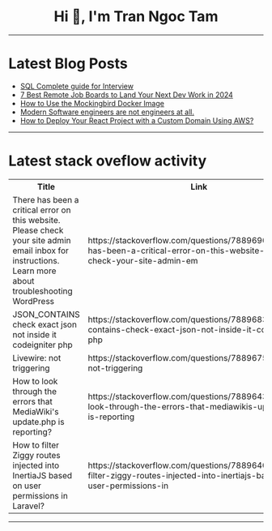 <h1 align="center">Hi 👋, I'm Tran Ngoc Tam</h1>

---

# Latest Blog Posts 
<!-- BLOG-POST-LIST:START -->
- [SQL Complete guide for Interview](https://dev.to/madgan95/sql-complete-guide-for-interview-1jdm)
- [7 Best Remote Job Boards to Land Your Next Dev Work in 2024](https://dev.to/bigsondev/7-best-remote-job-boards-to-land-your-next-dev-work-in-2024-53l0)
- [How to Use the Mockingbird Docker Image](https://dev.to/ozkeisar/how-to-use-the-mockingbird-docker-image-29mf)
- [Modern Software engineers are not engineers at all.](https://dev.to/estebanmarin/modern-software-engineers-are-not-engineers-at-all-5db0)
- [How to Deploy Your React Project with a Custom Domain Using AWS?](https://dev.to/shanu001x/how-to-deploy-your-react-project-with-a-custom-domain-using-aws-1030)
<!-- BLOG-POST-LIST:END -->

---

# Latest stack oveflow activity
<table>
  <tr><th>Title</th><th>Link</th></tr>
  <!-- STACKOVERFLOW:START --><tr><td>There has been a critical error on this website. Please check your site admin email inbox for instructions. Learn more about troubleshooting WordPress</td><td>https://stackoverflow.com/questions/78896900/there-has-been-a-critical-error-on-this-website-please-check-your-site-admin-em</td></tr><tr><td>JSON_CONTAINS check exact json not inside it codeigniter php</td><td>https://stackoverflow.com/questions/78896835/json-contains-check-exact-json-not-inside-it-codeigniter-php</td></tr><tr><td>Livewire: not triggering</td><td>https://stackoverflow.com/questions/78896753/livewire-not-triggering</td></tr><tr><td>How to look through the errors that MediaWiki&#39;s update.php is reporting?</td><td>https://stackoverflow.com/questions/78896436/how-to-look-through-the-errors-that-mediawikis-update-php-is-reporting</td></tr><tr><td>How to filter Ziggy routes injected into InertiaJS based on user permissions in Laravel?</td><td>https://stackoverflow.com/questions/78896408/how-to-filter-ziggy-routes-injected-into-inertiajs-based-on-user-permissions-in</td></tr><!-- STACKOVERFLOW:END -->
</table>

---


